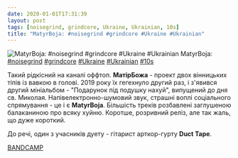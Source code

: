 ```yaml
---
date: 2020-01-01T17:31:39
layout: post
tags: [noisegrind, grindcore, Ukraine, Ukrainian, 10s]
title: "MatyrBoja: #noisegrind #grindcore #Ukraine #Ukrainian"
---
```

![MatyrBoja: #noisegrind #grindcore #Ukraine #Ukrainian](/assets/photos/photo_841@01-01-2020_17-31-39.jpg)
MatyrBoja: [#noisegrind](/tags/#noisegrind) [#grindcore](/tags/#grindcore) [#Ukraine](/tags/#Ukraine) [#Ukrainian](/tags/#Ukrainian) [#10s](/tags/#10s)

Такий рідкісний на каналі оффтоп. **МатірБожа** - проект двох вінницьких тіпів із вавкою в голові. 2019 року їх гегехнуло другий раз, і з&#39;явився другий мініальбом - &quot;Подарунок під подушку нахуй&quot;, випущений до дня св. Миколая. Напівелектронно-шумовий звук, страшні воплі соціального спрямування - це і є **MatyrBoja**. Більшість треків розбавлені заглушеною балаканиною про всяку хуйню. Коротше, розривний реліз, але так жаль, що дуже короткий.

До речі, один з учасників дуету - гітарист арткор-гурту **Duct Tape**.

[BANDCAMP](https://matyrboja.bandcamp.com/album/podarunok-pid-podushku-nahui)